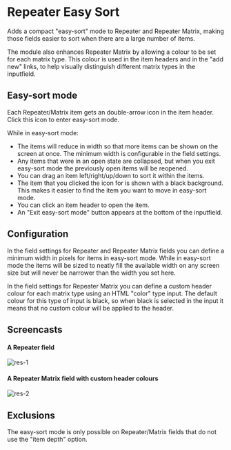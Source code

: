 # Repeater Easy Sort

Adds a compact "easy-sort" mode to Repeater and Repeater Matrix, making those fields easier to sort when there are a large number of items.

The module also enhances Repeater Matrix by allowing a colour to be set for each matrix type. This colour is used in the item headers and in the "add new" links, to help visually distinguish different matrix types in the inputfield.

## Easy-sort mode

Each Repeater/Matrix item gets an double-arrow icon in the item header. Click this icon to enter easy-sort mode.

While in easy-sort mode:
* The items will reduce in width so that more items can be shown on the screen at once. The minimum width is configurable in the field settings.
* Any items that were in an open state are collapsed, but when you exit easy-sort mode the previously open items will be reopened.
* You can drag an item left/right/up/down to sort it within the items. 
* The item that you clicked the icon for is shown with a black background. This makes it easier to find the item you want to move in easy-sort mode.
* You can click an item header to open the item.
* An "Exit easy-sort mode" button appears at the bottom of the inputfield.

## Configuration

In the field settings for Repeater and Repeater Matrix fields you can define a minimum width in pixels for items in easy-sort mode. While in easy-sort mode the items will be sized to neatly fill the available width on any screen size but will never be narrower than the width you set here.

In the field settings for Repeater Matrix you can define a custom header colour for each matrix type using an HTML "color" type input. The default colour for this type of input is black, so when black is selected in the input it means that no custom colour will be applied to the header.

## Screencasts

#### A Repeater field

![res-1](https://user-images.githubusercontent.com/1538852/132089653-1e56cebe-411a-44c5-8a32-ce730634c9ed.gif)

#### A Repeater Matrix field with custom header colours

![res-2](https://user-images.githubusercontent.com/1538852/132089655-01e02396-b095-455b-ba0c-dcd03dfcfccb.gif)

## Exclusions

The easy-sort mode is only possible on Repeater/Matrix fields that do not use the "item depth" option.
